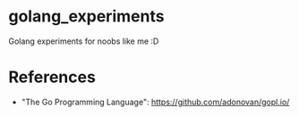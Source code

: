 # golang_experiments
Golang experiments for noobs like me :D

# References

- "The Go Programming Language": https://github.com/adonovan/gopl.io/
